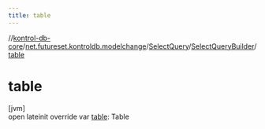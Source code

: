 ```yaml
---
title: table
---
```

//[kontrol-db-core](../../../../index.html)/[net.futureset.kontroldb.modelchange](../../index.html)/[SelectQuery](../index.html)/[SelectQueryBuilder](index.html)/[table](table.html)



# table



[jvm]\
open lateinit override var [table](table.html): Table




